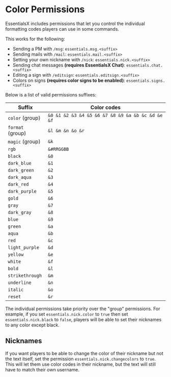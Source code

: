 # Color Permissions

<!-- alternative title: Colo_u_r Permissions -->

EssentialsX includes permissions that let you control the individual formatting codes players can use in some commands.

This works for the following:
* Sending a PM with `/msg`: `essentials.msg.<suffix>`
* Sending mails with `/mail`: `essentials.mail.<suffix>`
* Setting your own nickname with `/nick`: `essentials.nick.<suffix>`
* Sending chat messages **(requires EssentialsX Chat)**: `essentials.chat.<suffix>`
* Editing a sign with `/editsign`: `essentials.editsign.<suffix>`
* Colors on signs **(requires color signs to be enabled)**: `essentials.signs.<suffix>`

Below is a list of valid permissions suffixes:

| Suffix           | Color codes                                       |
|------------------|---------------------------------------------------|
| `color` (group)  | `&0 &1 &2 &3 &4 &5 &6 &7 &8 &9 &a &b &c &d &e &f` |
| `format` (group) | `&l &m &n &o &r`                                  |
| `magic` (group)  | `&k`                                              |
| `rgb`            | `&#RRGGBB`                                        |
| `black`          | `&0`                                              |
| `dark_blue`      | `&1`                                              |
| `dark_green`     | `&2`                                              |
| `dark_aqua`      | `&3`                                              |
| `dark_red`       | `&4`                                              |
| `dark_purple`    | `&5`                                              |
| `gold`           | `&6`                                              |
| `gray`           | `&7`                                              |
| `dark_gray`      | `&8`                                              |
| `blue`           | `&9`                                              |
| `green`          | `&a`                                              |
| `aqua`           | `&b`                                              |
| `red`            | `&c`                                              |
| `light_purple`   | `&d`                                              |
| `yellow`         | `&e`                                              |
| `white`          | `&f`                                              |
| `bold`           | `&l`                                              |
| `strikethrough`  | `&m`                                              |
| `underline`      | `&n`                                              |
| `italic`         | `&o`                                              |
| `reset`          | `&r`                                              |

The individual permissions take priority over the "group" permissions. For example, if you set `essentials.nick.color`
to `true` then set `essentials.nick.black` to `false`, players will be able to set their nicknames to any color
except black.

## Nicknames

If you want players to be able to change the color of their nickname but not the text itself, set the permission
`essentials.nick.changecolors` to `true`. This will let them use color codes in their nickname, but the text will still
have to match their own username.
